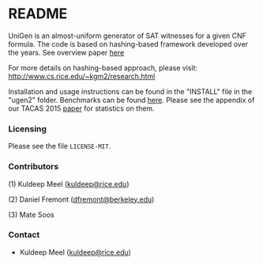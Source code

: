 # README #
UniGen is an almost-uniform generator of SAT witnesses for a given CNF formula. The code is based on hashing-based framework developed over the years. See overview paper [here](http://www.cs.rice.edu/~kgm2/Papers/BNP16.pdf) 

For more details on hashing-based approach, please visit: http://www.cs.rice.edu/~kgm2/research.html

Installation and usage instructions can be found in the "INSTALL" file in the "ugen2" folder.
Benchmarks can be found [here](http://www.cs.rice.edu/CS/Verification/Projects/UniGen/Benchmarks/). Please see the appendix of our TACAS 2015 [paper](http://link.springer.com/chapter/10.1007/978-3-662-46681-0_25) for statistics on them.

### Licensing ###
Please see the file `LICENSE-MIT`.

### Contributors ###

(1) Kuldeep Meel (kuldeep@rice.edu)

(2) Daniel Fremont (dfremont@berkeley.edu)

(3) Mate Soos

### Contact ###
* Kuldeep Meel (kuldeep@rice.edu)